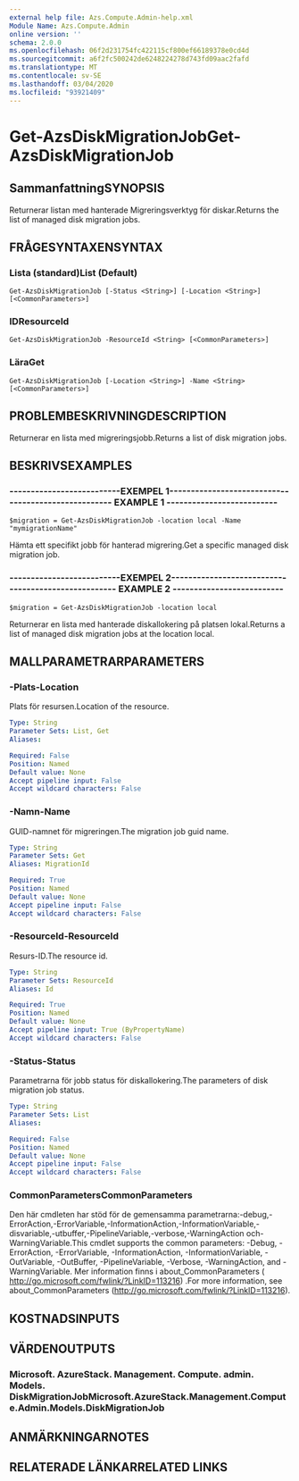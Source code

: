 ```yaml
---
external help file: Azs.Compute.Admin-help.xml
Module Name: Azs.Compute.Admin
online version: ''
schema: 2.0.0
ms.openlocfilehash: 06f2d231754fc422115cf800ef66189378e0cd4d
ms.sourcegitcommit: a6f2fc500242de6248224278d743fd09aac2fafd
ms.translationtype: MT
ms.contentlocale: sv-SE
ms.lasthandoff: 03/04/2020
ms.locfileid: "93921409"
---
```

# <span data-ttu-id="be217-101">Get-AzsDiskMigrationJob</span><span class="sxs-lookup"><span data-stu-id="be217-101">Get-AzsDiskMigrationJob</span></span>

## <span data-ttu-id="be217-102">Sammanfattning</span><span class="sxs-lookup"><span data-stu-id="be217-102">SYNOPSIS</span></span>
<span data-ttu-id="be217-103">Returnerar listan med hanterade Migreringsverktyg för diskar.</span><span class="sxs-lookup"><span data-stu-id="be217-103">Returns the list of managed disk migration jobs.</span></span>

## <span data-ttu-id="be217-104">FRÅGESYNTAXEN</span><span class="sxs-lookup"><span data-stu-id="be217-104">SYNTAX</span></span>

### <span data-ttu-id="be217-105">Lista (standard)</span><span class="sxs-lookup"><span data-stu-id="be217-105">List (Default)</span></span>
```
Get-AzsDiskMigrationJob [-Status <String>] [-Location <String>] [<CommonParameters>]
```

### <span data-ttu-id="be217-106">ID</span><span class="sxs-lookup"><span data-stu-id="be217-106">ResourceId</span></span>
```
Get-AzsDiskMigrationJob -ResourceId <String> [<CommonParameters>]
```

### <span data-ttu-id="be217-107">Lära</span><span class="sxs-lookup"><span data-stu-id="be217-107">Get</span></span>
```
Get-AzsDiskMigrationJob [-Location <String>] -Name <String> [<CommonParameters>]
```

## <span data-ttu-id="be217-108">PROBLEMBESKRIVNING</span><span class="sxs-lookup"><span data-stu-id="be217-108">DESCRIPTION</span></span>
<span data-ttu-id="be217-109">Returnerar en lista med migreringsjobb.</span><span class="sxs-lookup"><span data-stu-id="be217-109">Returns a list of disk migration jobs.</span></span>

## <span data-ttu-id="be217-110">BESKRIVS</span><span class="sxs-lookup"><span data-stu-id="be217-110">EXAMPLES</span></span>

### <span data-ttu-id="be217-111">--------------------------EXEMPEL 1--------------------------</span><span class="sxs-lookup"><span data-stu-id="be217-111">-------------------------- EXAMPLE 1 --------------------------</span></span>
```
$migration = Get-AzsDiskMigrationJob -location local -Name "mymigrationName"
```

<span data-ttu-id="be217-112">Hämta ett specifikt jobb för hanterad migrering.</span><span class="sxs-lookup"><span data-stu-id="be217-112">Get a specific managed disk migration job.</span></span>

### <span data-ttu-id="be217-113">--------------------------EXEMPEL 2--------------------------</span><span class="sxs-lookup"><span data-stu-id="be217-113">-------------------------- EXAMPLE 2 --------------------------</span></span>
```
$migration = Get-AzsDiskMigrationJob -location local
```

<span data-ttu-id="be217-114">Returnerar en lista med hanterade diskallokering på platsen lokal.</span><span class="sxs-lookup"><span data-stu-id="be217-114">Returns a list of managed disk migration jobs at the location local.</span></span>

## <span data-ttu-id="be217-115">MALLPARAMETRAR</span><span class="sxs-lookup"><span data-stu-id="be217-115">PARAMETERS</span></span>

### <span data-ttu-id="be217-116">-Plats</span><span class="sxs-lookup"><span data-stu-id="be217-116">-Location</span></span>
<span data-ttu-id="be217-117">Plats för resursen.</span><span class="sxs-lookup"><span data-stu-id="be217-117">Location of the resource.</span></span>

```yaml
Type: String
Parameter Sets: List, Get
Aliases: 

Required: False
Position: Named
Default value: None
Accept pipeline input: False
Accept wildcard characters: False
```

### <span data-ttu-id="be217-118">-Namn</span><span class="sxs-lookup"><span data-stu-id="be217-118">-Name</span></span>
<span data-ttu-id="be217-119">GUID-namnet för migreringen.</span><span class="sxs-lookup"><span data-stu-id="be217-119">The migration job guid name.</span></span>

```yaml
Type: String
Parameter Sets: Get
Aliases: MigrationId

Required: True
Position: Named
Default value: None
Accept pipeline input: False
Accept wildcard characters: False
```

### <span data-ttu-id="be217-120">-ResourceId</span><span class="sxs-lookup"><span data-stu-id="be217-120">-ResourceId</span></span>
<span data-ttu-id="be217-121">Resurs-ID.</span><span class="sxs-lookup"><span data-stu-id="be217-121">The resource id.</span></span>

```yaml
Type: String
Parameter Sets: ResourceId
Aliases: Id

Required: True
Position: Named
Default value: None
Accept pipeline input: True (ByPropertyName)
Accept wildcard characters: False
```

### <span data-ttu-id="be217-122">-Status</span><span class="sxs-lookup"><span data-stu-id="be217-122">-Status</span></span>
<span data-ttu-id="be217-123">Parametrarna för jobb status för diskallokering.</span><span class="sxs-lookup"><span data-stu-id="be217-123">The parameters of disk migration job status.</span></span>

```yaml
Type: String
Parameter Sets: List
Aliases: 

Required: False
Position: Named
Default value: None
Accept pipeline input: False
Accept wildcard characters: False
```

### <span data-ttu-id="be217-124">CommonParameters</span><span class="sxs-lookup"><span data-stu-id="be217-124">CommonParameters</span></span>
<span data-ttu-id="be217-125">Den här cmdleten har stöd för de gemensamma parametrarna:-debug,-ErrorAction,-ErrorVariable,-InformationAction,-InformationVariable,-disvariable,-utbuffer,-PipelineVariable,-verbose,-WarningAction och-WarningVariable.</span><span class="sxs-lookup"><span data-stu-id="be217-125">This cmdlet supports the common parameters: -Debug, -ErrorAction, -ErrorVariable, -InformationAction, -InformationVariable, -OutVariable, -OutBuffer, -PipelineVariable, -Verbose, -WarningAction, and -WarningVariable.</span></span> <span data-ttu-id="be217-126">Mer information finns i about_CommonParameters ( http://go.microsoft.com/fwlink/?LinkID=113216) .</span><span class="sxs-lookup"><span data-stu-id="be217-126">For more information, see about_CommonParameters (http://go.microsoft.com/fwlink/?LinkID=113216).</span></span>

## <span data-ttu-id="be217-127">KOSTNADS</span><span class="sxs-lookup"><span data-stu-id="be217-127">INPUTS</span></span>

## <span data-ttu-id="be217-128">VÄRDEN</span><span class="sxs-lookup"><span data-stu-id="be217-128">OUTPUTS</span></span>

### <span data-ttu-id="be217-129">Microsoft. AzureStack. Management. Compute. admin. Models. DiskMigrationJob</span><span class="sxs-lookup"><span data-stu-id="be217-129">Microsoft.AzureStack.Management.Compute.Admin.Models.DiskMigrationJob</span></span>

## <span data-ttu-id="be217-130">ANMÄRKNINGAR</span><span class="sxs-lookup"><span data-stu-id="be217-130">NOTES</span></span>

## <span data-ttu-id="be217-131">RELATERADE LÄNKAR</span><span class="sxs-lookup"><span data-stu-id="be217-131">RELATED LINKS</span></span>

